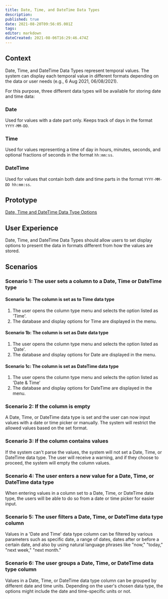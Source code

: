 ```yaml
---
title: Date, Time, and DateTime Data Types
description: 
published: true
date: 2021-08-20T09:56:05.001Z
tags: 
editor: markdown
dateCreated: 2021-08-06T16:29:46.474Z
---
```


## Context

Date, Time, and DateTime Data Types represent temporal values. The system can display each temporal value in different formats depending on the data or user needs (e.g., 6 Aug 2021, 06/08/2021).

For this purpose, three different data types will be available for storing date and time data:

### Date

Used for values with a date part only. Keeps track of days in the format `YYYY-MM-DD`.

### Time

Used for values representing a time of day in hours, minutes, seconds, and optional fractions of seconds in the format `hh:mm:ss`.

### DateTime

Used for values that contain both date and time parts in the format `YYYY-MM-DD hh:mm:ss`.

## Prototype

[Date, Time and DateTime Data Type Options](https://www.figma.com/proto/Uaf1ntcldzK2U41Jhw6vS2/Mathesar-MVP?page-id=7250%3A80778&node-id=7251%3A82246&viewport=300%2C48%2C0.41&scaling=min-zoom)

## User Experience

Date, Time, and DateTime Data Types should allow users to set display options to present the data in formats different from how the values are stored.

## Scenarios

### Scenario 1: The user sets a column to a Date, Time or DateTime type

#### Scenario 1a: The column is set as to Time data type

1. The user opens the column type menu and selects the option listed as 'Time'.
2. The database and display options for Time are displayed in the menu.

#### Scenario 1b: The column is set as Date data type

1. The user opens the column type menu and selects the option listed as 'Date'.
2. The database and display options for Date are displayed in the menu.

#### Scenario 1c: The column is set as DateTime data type

1. The user opens the column type menu and selects the option listed as 'Date & Time'
2. The database and display options for DateTime are displayed in the menu.

### Scenario 2: If the column is empty

A Date, Time, or DateTime data type is set and the user can now input values with a date or time picker or manually. The system will restrict the allowed values based on the set format.

### Scenario 3: If the column contains values

If the system can't parse the values, the system will not set a Date, Time, or DateTime data type. The user will receive a warning, and if they choose to proceed, the system will empty the column values.

### Scenario 4: The user enters a new value for a Date, Time, or DateTime data type

When entering values in a column set to a Date, Time, or DateTime data type, the users will be able to do so from a date or time picker for easier input.

### Scenario 5: The user filters a Date, Time, or DateTime data type column

Values in a 'Date and Time' data type column can be filtered by various parameters such as specific date, a range of dates, dates after or before a certain date, and also by using natural language phrases like "now," "today," "next week," "next month."

### Scenario 6: The user groups a Date, Time, or DateTime data type column

Values in a Date, Time, or DateTime data type column can be grouped by different date and time units. Depending on the user's chosen data type, the options might include the date and time-specific units or not.
